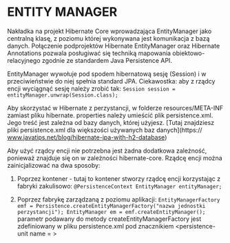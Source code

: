 # ENTITY MANAGER

Nakładka na projekt Hibernate Core wprowadzająca EntityManager jako centralną klasę, z poziomu której wykonywana jest komunikacja z bazą danych. Połączenie podprojektów Hibernate EntityManager oraz Hibernate Annotations pozwala posługiwać się techniką mapowania obiektowo-relacyjnego zgodnie ze standardem Java Persistence API. 

EntityManager wywołuje pod spodem hibernatową sesję (Session) i w przeciwieństwie do niej spełnia standard JPA. Ciekawostka: aby z rządcy encji wyciągnąć sesję należy zrobić tak:
`Session session = entityManager.unwrap(Session.class);`

Aby skorzystać w Hibernate z perzystancji, w folderze resources/META-INF zamiast pliku hibernate.    properties należy umieścić plik persistence.xml. Jego treść jest zależna od bazy danych, której      użyjesz. [Tutaj znajdziesz pliki persistence.xml dla większości używanych baz danych](https://       www.javatips.net/blog/hibernate-jpa-with-h2-database)

Aby użyć rządcy encji nie potrzebna jest żadna dodatkowa zależność, ponieważ znajduje się on w zależności hibernate-core. Rządcę encji można zainicjalizować na dwa sposoby:
1. Poprzez kontener - tutaj to kontener stworzy rządcę encji korzystając z fabryki zakulisowo:
`@PersistenceContext
EntityManager entityManager;`

2. Poprzez fabrykę zarządzaną z poziomu aplikacji:
`EntityManagerFactory emf = Persistence.createEntityManagerFactory("nazwa jednostki perzystancji");
EntityManager em = emf.createEntityManager();`
parametr podawany do metody createEntityManagerFactory jest zdefiniowany w pliku persistence.xml pod znacznikiem <persistence-unit name = >



 


